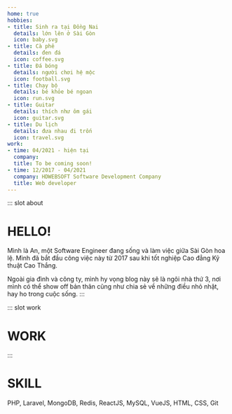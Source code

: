 ```yaml
---
home: true
hobbies:
- title: Sinh ra tại Đồng Nai
  details: lớn lên ở Sài Gòn
  icon: baby.svg
- title: Cà phê
  details: đen đá
  icon: coffee.svg
- title: Đá bóng
  details: người chơi hệ mộc
  icon: football.svg
- title: Chạy bộ
  details: bé khỏe bé ngoan
  icon: run.svg
- title: Guitar
  details: thích như ôm gái
  icon: guitar.svg
- title: Du lịch
  details: đưa nhau đi trốn
  icon: travel.svg
work:
- time: 04/2021 - hiện tại
  company:
  title: To be coming soon!
- time: 12/2017 - 04/2021
  company: HDWEBSOFT Software Development Company
  title: Web developer
---
```

::: slot about
# HELLO!
Mình là An, một Software Engineer đang sống và làm việc giữa Sài Gòn hoa lệ.
Mình đã bắt đầu công việc này từ 2017 sau khi tốt nghiệp Cao đẳng Kỹ thuật Cao Thắng.

Ngoài gia đình và công ty, mình hy vọng blog này sẽ là ngôi nhà thứ 3, nơi mình có thể show off bản thân cũng như chia sẻ về những điều nhỏ nhặt, hay ho trong cuộc sống.
:::

::: slot work
# WORK
:::

# SKILL
PHP,
Laravel,
MongoDB,
Redis,
ReactJS,
MySQL,
VueJS,
HTML,
CSS,
Git
